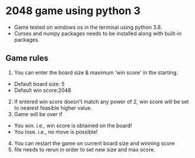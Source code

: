 # 2048 game using python 3

- Game tested on windows os in the terminal using python 3.8.
- Curses and numpy packages needs to be installed along with built-in packages.

## Game rules
1. You can enter the board size & maximum 'win score' in the starting.
  - Default board size: 5
  - Default win score:2048
2. If entered win score doesn't match any power of 2, win score will be set to nearest feasible higher value.
3. Game will be over if
  - You win. i.e., win score is obtained on the board!
  - You lose. i.e., no move is possible!
4. You can restart the game on current board size and winning score
5. file needs to rerun in order to set new size and max score.
   
